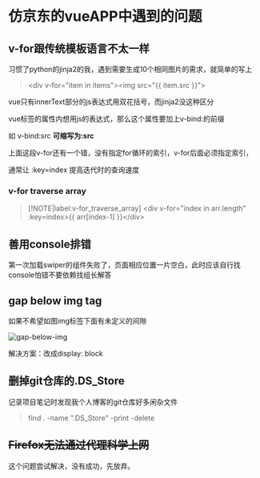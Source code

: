 # 仿京东的vueAPP中遇到的问题

## v-for跟传统模板语言不太一样

习惯了python的jinja2的我，遇到需要生成10个相同图片的需求，就简单的写上

> &lt;div v-for="item in items">&lt;img src="{{ item.src }}"></div>

vue只有innerText部分的js表达式用双花括号，而jinja2没这种区分

vue标签的属性内想用js的表达式，那么这个属性要加上v-bind:的前缀

如 v-bind:src **可缩写为:src**

上面这段v-for还有一个错，没有指定for循环的索引，v-for后面必须指定索引，

通常让 :key=index 提高迭代时的查询速度

### v-for traverse array

> [!NOTE|label:v-for_traverse_array]
> &lt;div v-for="index in arr.length" :key=index>{{ arr[index-1] }}&lt;/div>

## 善用console排错

第一次加载swiper的组件失败了，页面相应位置一片空白，此时应该自行找console怕错不要依赖找组长解答

## gap below img tag

如果不希望如图img标签下面有未定义的间隙

![gap-below-img](gap-below-img.png "gap-below-img")

解决方案：改成display: block

## 删掉git仓库的.DS_Store

记录项目笔记时发现我个人博客的git仓库好多闲杂文件

> find . -name ".DS_Store" -print -delete

## ~~Firefox无法通过代理科学上网~~

这个问题尝试解决，没有成功，先放弃。
